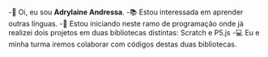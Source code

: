 -🥰 Oi, eu sou **Adrylaine Andressa**.
-📚 Estou interessada em aprender outras línguas.
-📝 Estou iniciando neste ramo de programação onde já realizei dois projetos em duas bibliotecas distintas: Scratch e P5.js
-💻 Eu e minha turma iremos colaborar com códigos destas duas bibliotecas.

<!---
Adrylaine0103/Adrylaine0103 is a ✨ special ✨ repository because its `README.md` (this file) appears on your GitHub profile.
You can click the Preview link to take a look at your changes.
--->

